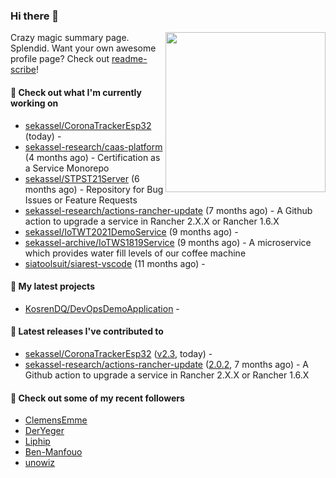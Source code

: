 ### Hi there 👋

<img align="right" src="https://github.com/KosrenDQ.png?size=512" width="256">

Crazy magic summary page. Splendid.
Want your own awesome profile page? Check out [readme-scribe](https://github.com/muesli/readme-scribe)!

#### 👷 Check out what I'm currently working on

- [sekassel/CoronaTrackerEsp32](https://github.com/sekassel/CoronaTrackerEsp32) (today) - 
- [sekassel-research/caas-platform](https://github.com/sekassel-research/caas-platform) (4 months ago) - Certification as a Service Monorepo
- [sekassel/STPST21Server](https://github.com/sekassel/STPST21Server) (6 months ago) - Repository for Bug Issues or Feature Requests
- [sekassel-research/actions-rancher-update](https://github.com/sekassel-research/actions-rancher-update) (7 months ago) - A Github action to upgrade a service in Rancher 2.X.X or Rancher 1.6.X
- [sekassel/IoTWT2021DemoService](https://github.com/sekassel/IoTWT2021DemoService) (9 months ago) - 
- [sekassel-archive/IoTWS1819Service](https://github.com/sekassel-archive/IoTWS1819Service) (9 months ago) - A microservice which provides water fill levels of our coffee machine
- [siatoolsuit/siarest-vscode](https://github.com/siatoolsuit/siarest-vscode) (11 months ago) - 

#### 🌱 My latest projects

- [KosrenDQ/DevOpsDemoApplication](https://github.com/KosrenDQ/DevOpsDemoApplication) - 

#### 🔭 Latest releases I've contributed to

- [sekassel/CoronaTrackerEsp32](https://github.com/sekassel/CoronaTrackerEsp32) ([v2.3](https://github.com/sekassel/CoronaTrackerEsp32/releases/tag/v2.3), today) - 
- [sekassel-research/actions-rancher-update](https://github.com/sekassel-research/actions-rancher-update) ([2.0.2](https://github.com/sekassel-research/actions-rancher-update/releases/tag/2.0.2), 7 months ago) - A Github action to upgrade a service in Rancher 2.X.X or Rancher 1.6.X

#### 👯 Check out some of my recent followers

- [ClemensEmme](https://github.com/ClemensEmme)
- [DerYeger](https://github.com/DerYeger)
- [Liphip](https://github.com/Liphip)
- [Ben-Manfouo](https://github.com/Ben-Manfouo)
- [unowiz](https://github.com/unowiz)
